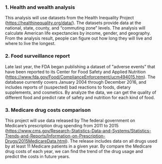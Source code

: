 ### 1. Health and wealth analysis
This analysis will use datasets from the Health Inequality Project (https://healthinequality.org/data/). The datasets provide data at the national, state, county, and “commuting zone” levels. The analysis will calculate American life expectancies by income, gender, and geography. From the analysis result, people can figure out how long they will live and where to live the longest.

### 2. Food surveillance report
Late last year, the FDA began publishing a dataset of "adverse events" that have been reported to its Center for Food Safety and Applied Nutrition (https://www.fda.gov/Food/ComplianceEnforcement/ucm494015.htm). The database currently covers January 2004 through December 2016, and includes reports of (suspected) bad reactions to foods, dietary supplements, and cosmetics. By analyze the data, we can get the quality of different food and predict rate of safety and nutrition for each kind of food.

### 3. Medicare drug costs comparison	
This project will use data released by The federal government on Medicare’s prescription drug spending from 2011 to 2015 (https://www.cms.gov/Research-Statistics-Data-and-Systems/Statistics-Trends-and-Reports/Information-on-Prescription-Drugs/2015MedicareData.html). The release includes data on all drugs used by at least 11 Medicare patients in a given year. By compare the Medicare drug costs of each year, we can find the trend of the drug usage and predict the costs in future years.
